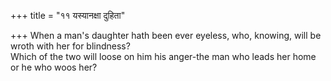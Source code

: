 +++
title = "११ यस्यानक्षा दुहिता"

+++
When a man's daughter hath been ever eyeless, who, knowing, will be wroth with her for blindness?  
     Which of the two will loose on him his anger-the man who leads her home or he who woos her?